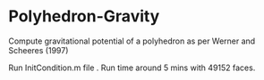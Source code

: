 # Polyhedron-Gravity
Compute gravitational potential of a polyhedron as per Werner and Scheeres (1997)

Run InitCondition.m file . Run time around 5 mins with 49152 faces. 
